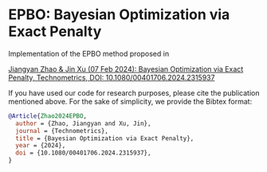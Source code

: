 # EPBO: Bayesian Optimization via Exact Penalty

Implementation of the EPBO method proposed in

[Jiangyan Zhao & Jin Xu (07 Feb 2024): Bayesian Optimization via Exact Penalty, Technometrics, DOI: 10.1080/00401706.2024.2315937](https://www.tandfonline.com/doi/full/10.1080/00401706.2024.2315937)

If you have used our code for research purposes, please cite the publication mentioned above. For the sake of simplicity, we provide the Bibtex format:

```bibtex
@Article{Zhao2024EPBO, 
  author = {Zhao, Jiangyan and Xu, Jin}, 
  journal = {Technometrics}, 
  title = {Bayesian Optimization via Exact Penalty}, 
  year = {2024}, 
  doi = {10.1080/00401706.2024.2315937}, 
}
```
